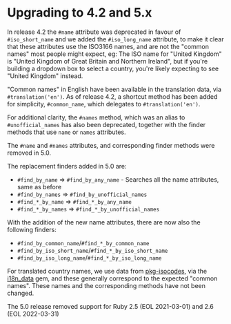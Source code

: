 # Upgrading to 4.2 and 5.x

In release 4.2 the `#name` attribute was deprecated in favour of `#iso_short_name` and we added the `#iso_long_name` attribute, to make it clear that these attributes use the ISO3166 names, and are not the "common names" most people might expect, eg: The ISO name for "United Kingdom" is "United Kingdom of Great Britain and Northern Ireland", but if you're building a dropdown box to select a country, you're likely expecting to see "United Kingdom" instead.

"Common names" in English have been available in the translation data, via `#translation('en')`. As of release 4.2, a shortcut method has been added for simplicity, `#common_name`, which delegates to `#translation('en')`.

For additional clarity, the `#names` method, which was an alias to `#unofficial_names` has also been deprecated, together with the finder methods that use `name` or `names` attributes.

The `#name` and `#names` attributes, and corresponding finder methods were removed in 5.0.

The replacement finders added in 5.0 are:

- `#find_by_name` => `#find_by_any_name` - Searches all the name attributes, same as before
- `#find_by_names` => `#find_by_unofficial_names`
- `#find_*_by_name` => `#find_*_by_any_name`
- `#find_*_by_names` => `#find_*_by_unofficial_names`

With the addition of the new name attributes, there are now also the following finders:

- `#find_by_common_name`/`#find_*_by_common_name`
- `#find_by_iso_short_name`/`#find_*_by_iso_short_name`
- `#find_by_iso_long_name`/`#find_*_by_iso_long_name`

For translated country names, we use data from [pkg-isocodes](https://salsa.debian.org/iso-codes-team/iso-codes), via the [i18n_data](https://github.com/grosser/i18n_data) gem, and these generally correspond to the expected "common names". These names and the corresponding methods have not been changed.

The 5.0 release removed support for Ruby 2.5 (EOL 2021-03-01) and 2.6 (EOL 2022-03-31)